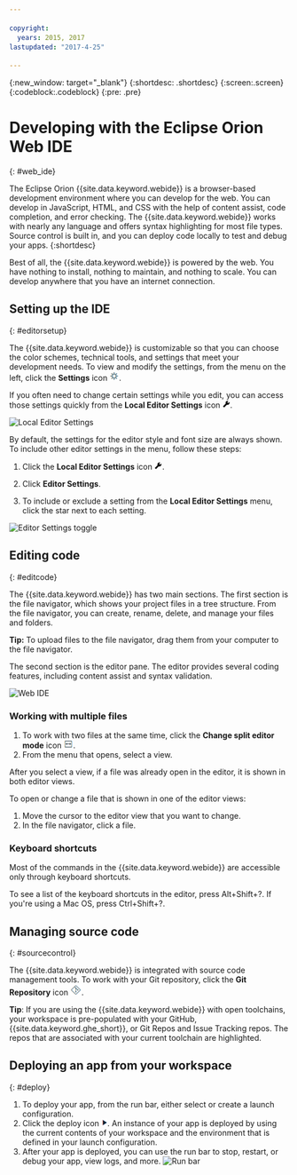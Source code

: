 ```yaml
---

copyright:
  years: 2015, 2017
lastupdated: "2017-4-25"

---
```


{:new_window: target="_blank"}
{:shortdesc: .shortdesc}
{:screen:.screen}
{:codeblock:.codeblock}
{:pre: .pre}

# Developing with the Eclipse Orion Web IDE
{: #web_ide}

The Eclipse Orion {{site.data.keyword.webide}} is a browser-based development environment where you can develop for the web. You can develop in JavaScript, HTML, and CSS with the help of content assist, code completion, and error checking. The {{site.data.keyword.webide}} works with nearly any language and offers syntax highlighting for most file types. Source control is built in, and you can deploy code locally to test and debug your apps.
{:shortdesc}

Best of all, the {{site.data.keyword.webide}} is powered by the web. You have nothing to install, nothing to maintain, and nothing to scale. You can develop anywhere that you have an internet connection.

## Setting up the IDE
{: #editorsetup}

The {{site.data.keyword.webide}} is customizable so that you can choose the color schemes, technical tools, and settings that meet your development needs. To view and modify the settings, from the menu on the left, click the **Settings** icon <img class="inline" src="images/webide_settings_icon_light_small.png"  alt="The settings icon">.

If you often need to change certain settings while you edit, you can access those settings quickly from the **Local Editor Settings** icon <img class="inline" src="images/webide_local_settings_icon_light_small.png"  alt="Local Editor Settings icon">. 

![Local Editor Settings](images/webide_local_editor_settings_light.png)

By default, the settings for the editor style and font size are always shown. To include other editor settings in the menu, follow these steps:

1. Click the **Local Editor Settings** icon <img class="inline" src="images/webide_local_settings_icon_light_small.png"  alt="Local Editor Settings icon">.

2. Click **Editor Settings**.

3. To include or exclude a setting from the **Local Editor Settings** menu, click the star next to each setting.

![Editor Settings toggle](images/webide_editor_settings_toggle_light.png)


## Editing code
{: #editcode}

The {{site.data.keyword.webide}} has two main sections. The first section is the file navigator, which shows your project files in a tree structure. From the file navigator, you can create, rename, delete, and manage your files and folders.

**Tip:** To upload files to the file navigator, drag them from your computer to the file navigator.

The second section is the editor pane. The editor provides several coding features, including content assist and syntax validation.

![Web IDE](images/webide_light.png)

### Working with multiple files
1. To work with two files at the same time, click the **Change split editor mode** icon <img class="inline" src="images/webide_split_editor_icon_light_small.png"  alt="Split Editor icon">.
2. From the menu that opens, select a view.

 After you select a view, if a file was already open in the editor, it is shown in both editor views.

 To open or change a file that is shown in one of the editor views:
 1. Move the cursor to the editor view that you want to change.
 2. In the file navigator, click a file.

### Keyboard shortcuts
Most of the commands in the {{site.data.keyword.webide}} are accessible only through keyboard shortcuts.

To see a list of the keyboard shortcuts in the editor, press Alt+Shift+?. If you're using a Mac OS, press Ctrl+Shift+?.

## Managing source code
{: #sourcecontrol}

The {{site.data.keyword.webide}} is integrated with source code management tools. To work with your Git repository, click the **Git Repository** icon <img class="inline" src="images/webide_git_icon_light_small.png"  alt="The Git Repository icon">. 

 **Tip**: If you are using the {{site.data.keyword.webide}} with open toolchains, your workspace is pre-populated with your GitHub,  {{site.data.keyword.ghe_short}}, or Git Repos and  Issue Tracking repos. The repos that are associated with your current toolchain are highlighted.


## Deploying an app from your workspace
{: #deploy}

1. To deploy your app, from the run bar, either select or create a launch configuration.
1. Click the deploy icon <img class="inline" src="images/webide_deploy_button_light_small.png"  alt="The deploy icon">. An instance of your app is deployed by using the current contents of your workspace and the environment that is defined in your launch configuration. 
2. After your app is deployed, you can use the run bar to stop, restart, or debug your app, view logs, and more.
![Run bar](images/webide_runbar_light.png)    

<!-- 3/6/2016: bl commands don't work with V2/CD 
## Editing outside of the {{site.data.keyword.webide}}
{: #editlocal}

To use an editor besides the {{site.data.keyword.webide}}, set up {{site.data.keyword.Bluemix_live}} so that you can work directly with your project files in any tool. {{site.data.keyword.Bluemix_live_notm}} is a command-line application that synchronizes the changes in your local file system with your cloud workspace in {{site.data.keyword.jazzhub}}. 

### Before you begin 

Download and install the [{{site.data.keyword.Bluemix_live_notm}} command-line interface![External link icon](../../icons/launch-glyph.svg "External link icon")](http://livesyncdownload.ng.bluemix.net){: new_window}.

### Synchronizing your local environment with {{site.data.keyword.Bluemix_notm}}
{: #edit_local_download}

1. Open a command-line window.
2. Sign in to {{site.data.keyword.Bluemix_notm}}:

	```
	bl login
	```
	{: pre}

3. When you are prompted, enter your IBMid and password.
4. View a list of your {{site.data.keyword.Bluemix_notm}} projects: 

	```
	bl projects
	```
	{: pre}

4. Synchronize your local environment with your project on {{site.data.keyword.Bluemix_notm}}:

	```
	bl sync projectName
	```
	{: pre}

where `projectName` is your {{site.data.keyword.Bluemix_notm}} app's name.

When you are finished editing, enter `q` to end synchronization.

### Enabling the Desktop Sync feature to edit code locally

The Desktop Sync feature is like Live Edit mode for the command line. You need the Desktop Sync feature to debug on the command line.
1. In another command-line window, enable the Desktop Sync feature:

	```
	cd localDirectory
	bl start
	```
	{: codeblock}

2. Use the launch configuration that you created in the {{site.data.keyword.webide}}. After you select the launch configuration, the Desktop Sync feature is enabled in your local environment. In the command-line window that you just opened, you can view the app's URL, the debug URL, the manage URL, and view the {{site.data.keyword.Bluemix_live_notm}} state.

3. Refresh the browser and verify that you can see the changes that you saved to static files in the local workspace. 

### Disabling the Desktop Sync feature

1. In the second command-line window, enter `bl stop`.
2. In the first command-line window, enter `q`.

--> 
